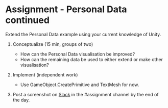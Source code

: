 # Assignment - Personal Data continued

Extend the Personal Data example using your current knowledge of Unity.

1. Conceptualize (15 min, groups of two)
	- How can the Personal Data visualisation be improved?
	- How can the remaining data be used to either extend or make other visualisation?
	
2. Implement (independent work)
	- Use GameObject.CreatePrimitive and TextMesh for now.

3. Post a screenshot on [Slack](https://datavizkadk.slack.com/) in the #assignment channel by the end of the day.
